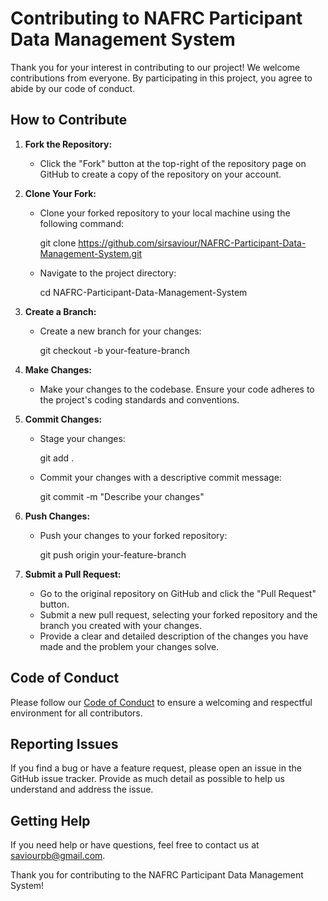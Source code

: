 # Contributing to NAFRC Participant Data Management System

Thank you for your interest in contributing to our project! We welcome contributions from everyone. By participating in this project, you agree to abide by our code of conduct.

## How to Contribute

1. **Fork the Repository:**
   - Click the "Fork" button at the top-right of the repository page on GitHub to create a copy of the repository on your account.

2. **Clone Your Fork:**
   - Clone your forked repository to your local machine using the following command:
     
     git clone https://github.com/sirsaviour/NAFRC-Participant-Data-Management-System.git
     
   - Navigate to the project directory:
     
     cd NAFRC-Participant-Data-Management-System
     

3. **Create a Branch:**
   - Create a new branch for your changes:
     
     git checkout -b your-feature-branch
     

4. **Make Changes:**
   - Make your changes to the codebase. Ensure your code adheres to the project's coding standards and conventions.

5. **Commit Changes:**
   - Stage your changes:
     
     git add .
     
   - Commit your changes with a descriptive commit message:
     
     git commit -m "Describe your changes"
     

6. **Push Changes:**
   - Push your changes to your forked repository:
     
     git push origin your-feature-branch
     

7. **Submit a Pull Request:**
   - Go to the original repository on GitHub and click the "Pull Request" button.
   - Submit a new pull request, selecting your forked repository and the branch you created with your changes.
   - Provide a clear and detailed description of the changes you have made and the problem your changes solve.

## Code of Conduct

Please follow our [Code of Conduct](CODE_OF_CONDUCT.md) to ensure a welcoming and respectful environment for all contributors.

## Reporting Issues

If you find a bug or have a feature request, please open an issue in the GitHub issue tracker. Provide as much detail as possible to help us understand and address the issue.

## Getting Help

If you need help or have questions, feel free to contact us at saviourpb@gmail.com.

Thank you for contributing to the NAFRC Participant Data Management System!

